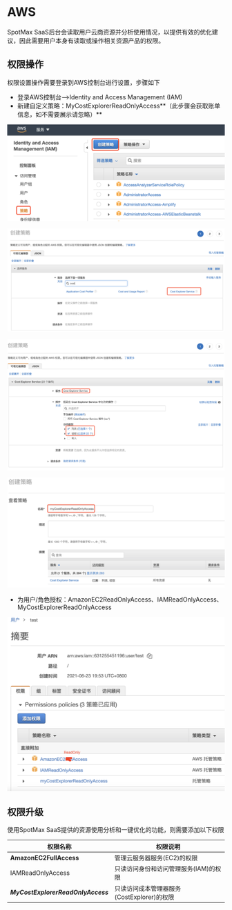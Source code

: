 # AWS

SpotMax SaaS后台会读取用户云商资源并分析使用情况，以提供有效的优化建议，因此需要用户本身有读取或操作相关资源产品的权限。

## 权限操作

权限设置操作需要登录到AWS控制台进行设置，步骤如下

* 登录AWS控制台—>Identity and Access Management (IAM)
* 新建自定义策略：MyCostExplorerReadOnlyAccess**（此步骤会获取账单信息，如不需要展示请忽略）**

![](<../../.gitbook/assets/image (197).png>)

![](<../../.gitbook/assets/image (85).png>)

![](<../../.gitbook/assets/image (4) (1) (1).png>)

![](<../../.gitbook/assets/image (216).png>)

* 为用户/角色授权：AmazonEC2ReadOnlyAccess、IAMReadOnlyAccess、MyCostExplorerReadOnlyAccess

![](<../../.gitbook/assets/image (253).png>)

## **权限升级**

使用SpotMax SaaS提供的资源使用分析和一键优化的功能，则需要添加以下权限

| 权限名称                               | 权限说明                         |
| ---------------------------------- | ---------------------------- |
| **AmazonEC2FullAccess**            | 管理云服务器服务(EC2)的权限             |
| IAMReadOnlyAccess                  | 只读访问身份和访问管理服务(IAM)的权限        |
| _**MyCostExplorerReadOnlyAccess**_ | 只读访问成本管理器服务(CostExplorer)的权限 |
